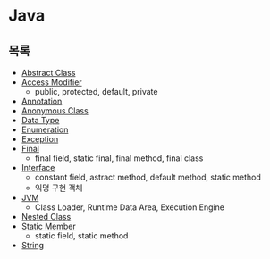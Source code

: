 # Java



## 목록

* [Abstract Class](Abstract-Class/Abstract-Class.md)
* [Access Modifier](Access-Modifier/Access-Modifier.md)
  * public, protected, default, private
* [Annotation](Annotation/Annotation.md)
* [Anonymous Class](Anonymous-Class/Anonymous-Class.md)
* [Data Type](Data-Type/Data-Type.md)
* [Enumeration](Enumeration/Enumeration.md)
* [Exception](Exception/Exception.md) 
* [Final](Final/Final.md)
  * final field, static final, final method, final class
* [Interface](Interface/Interface.md)
  * constant field, astract method, default method, static method
  * 익명 구현 객체
* [JVM](JVM/JVM.md)
  * Class Loader, Runtime Data Area, Execution Engine
* [Nested Class](Nested-Class/Nested-Class.md)
* [Static Member](Static-Member/Static-Member.md)
  * static field, static method
* [String](String/String.md)
